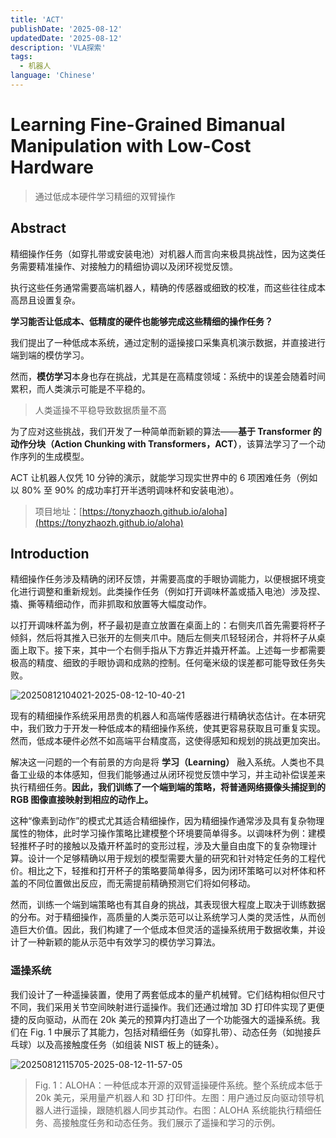 ```yaml
---
title: 'ACT'
publishDate: '2025-08-12'
updatedDate: '2025-08-12'
description: 'VLA探索'
tags:
  - 机器人
language: 'Chinese'
---
```


# Learning Fine-Grained Bimanual Manipulation with Low-Cost Hardware

> 通过低成本硬件学习精细的双臂操作

## Abstract

精细操作任务（如穿扎带或安装电池）对机器人而言向来极具挑战性，因为这类任务需要精准操作、对接触力的精细协调以及闭环视觉反馈。

执行这些任务通常需要高端机器人，精确的传感器或细致的校准，而这些往往成本高昂且设置复杂。

**学习能否让低成本、低精度的硬件也能够完成这些精细的操作任务？**

我们提出了一种低成本系统，通过定制的遥操接口采集真机演示数据，并直接进行端到端的模仿学习。

然而，**模仿学习**本身也存在挑战，尤其是在高精度领域：系统中的误差会随着时间累积，而人类演示可能是不平稳的。

> 人类遥操不平稳导致数据质量不高

为了应对这些挑战，我们开发了一种简单而新颖的算法——**基于 Transformer 的动作分块（Action Chunking with Transformers，ACT）**，该算法学习了一个动作序列的生成模型。

ACT 让机器人仅凭 10 分钟的演示，就能学习现实世界中的 6 项困难任务（例如以 80% 至 90% 的成功率打开半透明调味杯和安装电池）。

> 项目地址：[https://tonyzhaozh.github.io/aloha](https://tonyzhaozh.github.io/aloha)

## Introduction

精细操作任务涉及精确的闭环反馈，并需要高度的手眼协调能力，以便根据环境变化进行调整和重新规划。此类操作任务（例如打开调味杯盖或插入电池）涉及捏、撬、撕等精细动作，而非抓取和放置等大幅度动作。

以打开调味杯盖为例，杯子最初是直立放置在桌面上的：右侧夹爪首先需要将杯子倾斜，然后将其推入已张开的左侧夹爪中。随后左侧夹爪轻轻闭合，并将杯子从桌面上取下。接下来，其中一个右侧手指从下方靠近并撬开杯盖。上述每一步都需要极高的精度、细致的手眼协调和成熟的控制。任何毫米级的误差都可能导致任务失败。

![20250812104021-2025-08-12-10-40-21](https://ozzyc.oss-cn-shenzhen.aliyuncs.com/NotePicture/20250812104021-2025-08-12-10-40-21.png)

现有的精细操作系统采用昂贵的机器人和高端传感器进行精确状态估计。在本研究中，我们致力于开发一种低成本的精细操作系统，使其更容易获取且可重复实现。然而，低成本硬件必然不如高端平台精度高，这使得感知和规划的挑战更加突出。

解决这一问题的一个有前景的方向是将 **学习（Learning）** 融入系统。人类也不具备工业级的本体感知，但我们能够通过从闭环视觉反馈中学习，并主动补偿误差来执行精细任务。**因此，我们训练了一个端到端的策略，将普通网络摄像头捕捉到的 RGB 图像直接映射到相应的动作上。**

这种“像素到动作”的模式尤其适合精细操作，因为精细操作通常涉及具有复杂物理属性的物体，此时学习操作策略比建模整个环境要简单得多。以调味杯为例：建模轻推杯子时的接触以及撬开杯盖时的变形过程，涉及大量自由度下的复杂物理计算。设计一个足够精确以用于规划的模型需要大量的研究和针对特定任务的工程代价。相比之下，轻推和打开杯子的策略要简单得多，因为闭环策略可以对杯体和杯盖的不同位置做出反应，而无需提前精确预测它们将如何移动。

然而，训练一个端到端策略也有其自身的挑战，其表现很大程度上取决于训练数据的分布。对于精细操作，高质量的人类示范可以让系统学习人类的灵活性，从而创造巨大价值。因此，我们构建了一个低成本但灵活的遥操系统用于数据收集，并设计了一种新颖的能从示范中有效学习的模仿学习算法。

### 遥操系统

我们设计了一种遥操装置，使用了两套低成本的量产机械臂。它们结构相似但尺寸不同，我们采用关节空间映射进行遥操作。我们还通过增加 3D 打印件实现了更便捷的反向驱动，从而在 20k 美元的预算内打造出了一个功能强大的遥操系统。我们在 Fig. 1 中展示了其能力，包括对精细任务（如穿扎带）、动态任务（如抛接乒乓球）以及高接触度任务（如组装 NIST 板上的链条）。

![20250812115705-2025-08-12-11-57-05](https://ozzyc.oss-cn-shenzhen.aliyuncs.com/NotePicture/20250812115705-2025-08-12-11-57-05.png)

> Fig. 1：ALOHA：一种低成本开源的双臂遥操硬件系统。整个系统成本低于20k 美元，采用量产机器人和 3D 打印件。左图：用户通过反向驱动领导机器人进行遥操，跟随机器人同步其动作。右图：ALOHA 系统能执行精细任务、高接触度任务和动态任务。我们展示了遥操和学习的示例。
